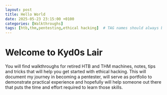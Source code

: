 ```yaml
---
layout: post
title: Hello World
date: 2025-05-23 23:15:00 +0100
categories: [Walkthroughs]
tags: [htb,thm,pentesting,ethical hacking]  # TAG names should always be lowercase use jekyll serve --future if the page does not appear 
---
```


# Welcome to Kyd0s Lair

You will find walkthroughs for retired HTB and THM machines, notes, tips and tricks that will help you get started with ethical hacking.
This will document my journey in becoming a pentester, will serve as portfolio to demonstrate practical experience and hopefully will help someone out there that puts the time and effort required to learn those skills.